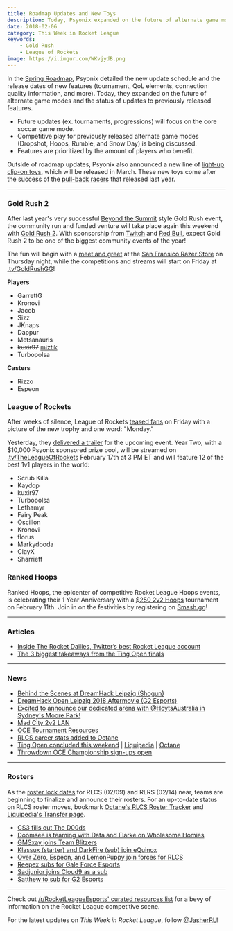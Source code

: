 ```yaml
---
title: Roadmap Updates and New Toys
description: Today, Psyonix expanded on the future of alternate game modes and the status of updates to previously released features.
date: 2018-02-06
category: This Week in Rocket League
keywords:
    - Gold Rush
    - League of Rockets
image: https://i.imgur.com/WKvjydB.png
---
```


In the [Spring Roadmap](https://www.rocketleague.com/news/rocket-league-roadmap-spring-2018/), Psyonix detailed the new update schedule and the release dates of new features (tournament, QoL elements, connection quality information, and more). Today, they expanded on the future of alternate game modes and the status of updates to previously released features.

-   Future updates (ex. tournaments, progressions) will focus on the core soccar game mode.
-   Competitive play for previously released alternate game modes (Dropshot, Hoops, Rumble, and Snow Day) is being discussed.
-   Features are prioritized by the amount of players who benefit.

Outside of roadmap updates, Psyonix also announced a new line of [light-up clip-on toys](https://www.rocketleague.com/news/new-rocket-league-toys-march-2018/), which will be released in March. These new toys come after the success of the [pull-back racers](https://www.rocketleague.com/news/rocket-league-pull-back-racers-arrive-in-june/) that released last year.

---

### Gold Rush 2

After last year's very successful [Beyond the Summit](http://beyondthesummit.tv/) style Gold Rush event, the community run and funded venture will take place again this weekend with [Gold Rush 2](https://smash.gg/tournament/gold-rush-2/details). With sponsorship from [Twitch](https://twitter.com/GoldRushGG/status/958383612356734976) and [Red Bull](https://twitter.com/GoldRushGG/status/960628806334558208), expect Gold Rush 2 to be one of the biggest community events of the year!

The fun will begin with a [meet and greet](https://twitter.com/GoldRushGG/status/960573740168839168) at the [San Fransico Razer Store](https://twitter.com/RazerStore) on Thursday night, while the competitions and streams will start on Friday at [.tv/GoldRushGG](https://twitch.tv/GoldRushGG)!

**Players**

-   GarrettG
-   Kronovi
-   Jacob
-   Sizz
-   JKnaps
-   Dappur
-   Metsanauris
-   ~~kuxir97~~ [miztik](https://twitter.com/GoldRushGG/status/961177722461372416)
-   Turbopolsa

**Casters**

-   Rizzo
-   Espeon

### League of Rockets

After weeks of silence, League of Rockets [teased fans](https://twitter.com/LeagueOfRockets/status/959510235269468160) on Friday with a picture of the new trophy and one word: "Monday."

Yesterday, they [delivered a trailer](https://twitter.com/LeagueOfRockets/status/960611512300818432) for the upcoming event. Year Two, with a \$10,000 Psyonix sponsored prize pool, will be streamed on [.tv/TheLeagueOfRockets](https://www.twitch.tv/theleagueofrockets) February 17th at 3 PM ET and will feature 12 of the best 1v1 players in the world:

-   Scrub Killa
-   Kaydop
-   kuxir97
-   Turbopolsa
-   Lethamyr
-   Fairy Peak
-   Oscillon
-   Kronovi
-   florus
-   Markydooda
-   ClayX
-   Sharrieff

### Ranked Hoops

Ranked Hoops, the epicenter of competitive Rocket League Hoops events, is celebrating their 1 Year Anniversary with a [\$250 2v2 Hoops](https://smash.gg/tournament/2v2-hoops-tournament-pc-xbox-switch-02-11-18) tournament on February 11th. Join in on the festivities by registering on [Smash.gg](https://smash.gg/tournament/2v2-hoops-tournament-pc-xbox-switch-02-11-18)!

---

### Articles

-   [Inside The Rocket Dailies, Twitter’s best Rocket League account](http://rocketeers.gg/interview-rocket-dailies-best-rocket-league-twitter-account/)
-   [The 3 biggest takeaways from the Ting Open finals](http://rocketeers.gg/gale-force-esports-win-ting-open-rocket-league/)

---

### News

-   [Behind the Scenes at DreamHack Leipzig (Shogun)](https://www.youtube.com/watch?v=-BBKo2wNWz8)
-   [DreamHack Open Leipzig 2018 Aftermovie (G2 Esports)](https://www.youtube.com/watch?v=EiF0sARiGuo)
-   [Excited to announce our dedicated arena with @HoytsAustralia in Sydney's Moore Park!](https://twitter.com/GfinityAU/status/960279295212974080)
-   [Mad City 2v2 LAN](https://www.reddit.com/r/RocketLeagueEsports/comments/7v2ib8/mad_city_n3rd_street_1000_2v2_lan_discussion/)
-   [OCE Tournament Resources](https://www.reddit.com/r/RocketLeagueEsports/comments/7v2lkf/i_want_to_get_into_the_oce_a_bit_but_its_really/)
-   [RLCS career stats added to Octane](https://twitter.com/Slokh_/status/959999197599666176)
-   [Ting Open concluded this weekend](https://www.reddit.com/r/RocketLeagueEsports/comments/7v7xuz/day_2_ting_open_grand_finals_discussion/) | [Liquipedia](http://liquipedia.net/rocketleague/Ting/Ting_Open) | [Octane](http://octane.gg/event/ting-open-finals/)
-   [Throwdown OCE Championship sign-ups open](https://throwdownesports.com/rocket-league-oce-championship/)

---

### Rosters

As the [roster lock dates](https://www.reddit.com/r/RocketLeagueEsports/comments/7sgszl/rlcs_roster_lock_info/) for RLCS (02/09) and RLRS (02/14) near, teams are beginning to finalize and announce their rosters. For an up-to-date status on RLCS roster moves, bookmark [Octane's RLCS Roster Tracker](http://octane.gg/news/rlcs-roster-tracker) and [Liquipedia's Transfer page](http://liquipedia.net/rocketleague/Transfers).

-   [CS3 fills out The D00ds](https://twitter.com/JorolelinRL/status/959663942737059840)
-   [Doomsee is teaming with Data and Flarke on Wholesome Homies](https://twitter.com/Doomseee/status/960828731811090432)
-   [GMSxay joins Team Blitzers](https://twitter.com/TeamBlitzers/status/960632600015589382)
-   [Klassux (starter) and DarkFire (sub) join eQuinox](https://twitter.com/CorruptedGabe/status/960997031685734401)
-   [Over Zero, Espeon, and LemonPuppy join forces for RLCS](https://twitter.com/OverZeroRL/status/961036324231720960)
-   [Reepex subs for Gale Force Esports](https://twitter.com/GFEviolentpanda/status/960811818376671232)
-   [Sadjunior joins Cloud9 as a sub](https://twitter.com/SquishyMuffinz/status/960896386022612994)
-   [Satthew to sub for G2 Esports](https://twitter.com/JKnapsRL/status/961004937613279238)

---

Check out [/r/RocketLeagueEsports' curated resources list](https://www.reddit.com/r/RocketLeagueEsports/wiki/links) for a bevy of information on the Rocket League competitive scene.

For the latest updates on _This Week in Rocket League_, follow [@JasherRL](https://twitter.com/JasherRL)!
